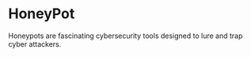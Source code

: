 # HoneyPot
Honeypots are fascinating cybersecurity tools designed to lure and trap cyber attackers.
